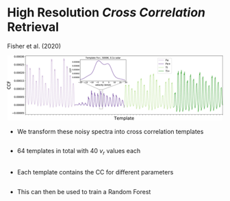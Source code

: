 # High Resolution *Cross Correlation* Retrieval

Fisher et al. (2020)

<div class="grid grid-cols-3 justify-center justify-items-center items-center">
<div class="col-span-2"> 
  <img src="/images/cc_template.png" class="max-h-85 shadow-xl p-1 -mt-5" />
</div>

<div class="ml-5 list col-span-1">

* We transform these noisy spectra into cross correlation templates
* 64 templates in total with 40 $v_r$ values each
* Each template contains the CC for different parameters
* This can then be used to train a Random Forest

</div>
</div>



<style>
  a {
    border-style: none !important;
  }

  a:hover {
    border-style: none !important;
  }

  .list li{
    margin-bottom: 1.8rem !important;
  }
</style>

<!--
The parameters we search for here are:
* Temperature
* Metallicity
-->

